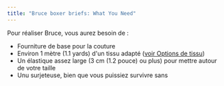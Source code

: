 ```yaml
---
title: "Bruce boxer briefs: What You Need"
---
```


Pour réaliser Bruce, vous aurez besoin de :

- Fourniture de base pour la couture
- Environ 1 mètre (1.1 yards) d'un tissu adapté ([voir Options de tissu](/docs/patterns/bruce/fabric/))
- Un élastique assez large (3 cm (1.2 pouce) ou plus) pour mettre autour de votre taille
- Unu surjeteuse, bien que vous puissiez survivre sans
